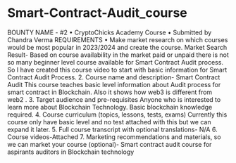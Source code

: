 # Smart-Contract-Audit_course

BOUNTY NAME - #2
•	CryptoChicks Academy Course
•	Submitted by Chandra Verma 
REQUIREMENTS
•	Make market research on which courses would be most popular in 2023/2024 and create the course.
Market Search Result- 
Based on course availability in the market  paid or unpaid there is not so many beginner level course available for Smart Contract Audit process. 
So I have created this course video to start with basic information for Smart Contract Audit Process. 
2. Course name and description- Smart Contract Audit 
This  course teaches basic level information about Audit process for smart contract in Blockchain. Also  it shows how web3 is different from web2 . 
3. Target audience and pre-requisites
Anyone who is interested to learn more about Blockchain Technology. 
Basic blockchain knowledge required. 
4. Course curriculum (topics, lessons, tests, exams)
Currently this course only have basic level and no test attached with this  but we can expand it later. 
5. Full course transcript with optional translations- N/A 
6. Course videos-Attached 
7. Marketing recommendations and materials, so we can market your course (optional)-
Smart contract audit course for aspirants auditors in Blockchain technology 

